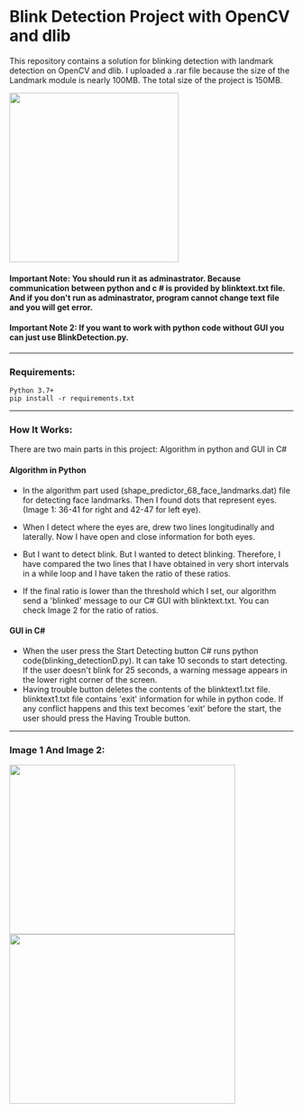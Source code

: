 # Blink Detection Project with OpenCV and dlib

This repository contains a solution for blinking detection with landmark detection on OpenCV and dlib. I uploaded a .rar file because the size of the Landmark module is nearly 100MB. The total size of the project is 150MB.

<img src="https://i.hizliresim.com/Fjq2fE.png" data-canonical-src="https://i.hizliresim.com/Fjq2fE.png" width="300" height="300" />


#### Important Note: You should run it as adminastrator. Because communication between python and c # is provided by blinktext.txt file. And if you don't run as adminastrator, program cannot change text file and you will get error. 

#### Important Note 2: If you want to work with python code without GUI you can just use BlinkDetection.py.

--- 

### Requirements:

```
Python 3.7+
pip install -r requirements.txt
```

--- 

### How It Works:

There are two main parts in this project: Algorithm in python and GUI in C#

#### Algorithm in Python

- In the algorithm part used (shape_predictor_68_face_landmarks.dat) file for detecting face landmarks. Then I found dots that represent eyes. (Image 1: 36-41 for right and 42-47 for left eye).

- When I detect where the eyes are, drew two lines longitudinally and laterally. Now I have open and close information for both eyes.

- But I want to detect blink. But I wanted to detect blinking. Therefore, I have compared the two lines that I have obtained in very short intervals in a while loop and I have taken the ratio of these ratios. 

- If the final ratio is lower than the threshold which I set, our algorithm send a 'blinked' message to our C# GUI with blinktext.txt. You can check Image 2 for the ratio of ratios. 

#### GUI in C#

- When the user press the Start Detecting button C# runs python code(blinking_detectionD.py). It can take 10 seconds to start detecting. If the user doesn't blink for 25 seconds, a warning message appears in the lower right corner of the screen.
- Having trouble button deletes the contents of the blinktext1.txt file. blinktext1.txt file contains 'exit' information for while in python code. If any conflict happens and this text becomes 'exit' before the start, the user should press the Having Trouble button.

--- 

### Image 1 And Image 2:



<p float="left"   >
<img src="https://i.hizliresim.com/rwnVIG.png" data-canonical-src="https://i.hizliresim.com/rwnVIG.png" width="400" height="300"  />
<img src="https://i.hizliresim.com/fozbNX.png" data-canonical-src="https://i.hizliresim.com/fozbNX.png" width="400" height="300" />
</p>







 
